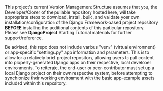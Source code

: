 This project's current Version Management Structure assumes that you, the Developer/Cloner of the pullable repository hosted here, will take appropriate steps to download, install, build, and validate your own installation/configuration of the Django Framework-based project repository **BEFORE** installing the additional contents of this particular repository. Please see **DjangoProject** Starting Tutorial materials for further support/reference.

Be advised, this repo does not include various "venv" (virtual environment) or app-specific "settings.py" app information and parameters. This is to allow for a relatively brief project repository, allowing users to pull content into properly-generated Django apps on their respective, local developer environments. To reiterate, the end-user or peer-contributor must set up a local Django project on their own respective system, before attempting to synchronize their working environment with the basic app-example assets included within this repository.
